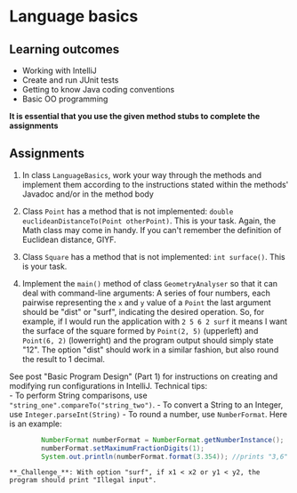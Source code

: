 # Language basics

## Learning outcomes
* Working with IntelliJ 
* Create and run JUnit tests
* Getting to know Java coding conventions 
* Basic OO programming

**It is essential that you use the given method stubs to complete the assignments**

## Assignments 

1. In class `LanguageBasics`, work your way through the methods and implement them according to the instructions 
stated within the methods' Javadoc and/or in the method body 

2. Class `Point` has a method that is not implemented: `double euclideanDistanceTo(Point otherPoint)`. 
This is your task. Again, the Math class may come in handy. 
If you can't remember the definition of Euclidean distance, GIYF.

3. Class `Square` has a method that is not implemented: `int surface()`. This is your task.

4. Implement the `main()` method of class `GeometryAnalyser` so that it can deal with command-line arguments: 
A series of four numbers,
each pairwise representing the `x` and `y` value of a `Point` the last argument should be "dist" or "surf", indicating 
the desired operation. So, for example, if I would run the application with `2 5 6 2 surf` it means I want the 
surface of the square formed by `Point(2, 5)` (upperleft) and `Point(6, 2)` (lowerright) and the program output should 
simply state "12". The option "dist" should work in a similar fashion, but also round the result to 1 decimal.

See post "Basic Program Design" (Part 1) for instructions on creating and modifying run 
configurations in IntelliJ. 
Technical tips:   
    - To perform String comparisons, use `"string_one".compareTo("string_two")`.
    - To convert a String to an Integer, use `Integer.parseInt(String)`
    - To round a number, use `NumberFormat`. Here is an example:  
    
```java
        NumberFormat numberFormat = NumberFormat.getNumberInstance();
        numberFormat.setMaximumFractionDigits(1);
        System.out.println(numberFormat.format(3.354)); //prints "3,6" in a Dutch Locale
```   

    **_Challenge_**: With option "surf", if x1 < x2 or y1 < y2, the program should print "Illegal input".


